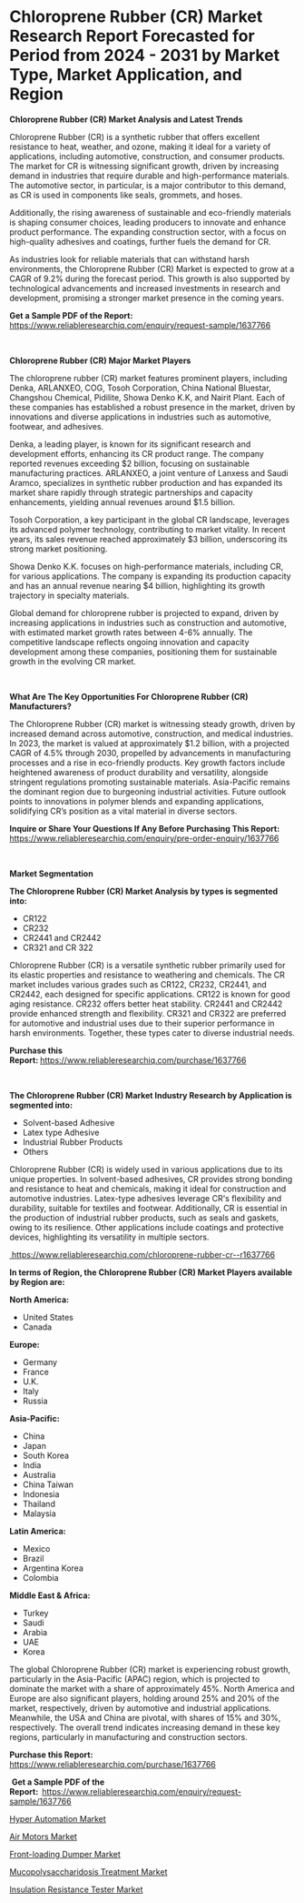 <p><h1>Chloroprene Rubber (CR) Market Research Report Forecasted for Period from 2024 -  2031 by Market Type, Market Application, and Region</h1></p><p><strong>Chloroprene Rubber (CR) Market Analysis and Latest Trends</strong></p>
<p><p>Chloroprene Rubber (CR) is a synthetic rubber that offers excellent resistance to heat, weather, and ozone, making it ideal for a variety of applications, including automotive, construction, and consumer products. The market for CR is witnessing significant growth, driven by increasing demand in industries that require durable and high-performance materials. The automotive sector, in particular, is a major contributor to this demand, as CR is used in components like seals, grommets, and hoses. </p><p>Additionally, the rising awareness of sustainable and eco-friendly materials is shaping consumer choices, leading producers to innovate and enhance product performance. The expanding construction sector, with a focus on high-quality adhesives and coatings, further fuels the demand for CR. </p><p>As industries look for reliable materials that can withstand harsh environments, the Chloroprene Rubber (CR) Market is expected to grow at a CAGR of 9.2% during the forecast period. This growth is also supported by technological advancements and increased investments in research and development, promising a stronger market presence in the coming years.</p></p>
<p><strong>Get a Sample PDF of the Report:&nbsp;</strong> <a href="https://www.reliableresearchiq.com/enquiry/request-sample/1637766?utm_campaign=1136&utm_medium=2&utm_source=Github&utm_content=ia&utm_term=11102024&utm_id=chloroprene-rubber-cr">https://www.reliableresearchiq.com/enquiry/request-sample/1637766</a></p>
<p>&nbsp;</p>
<p><strong>Chloroprene Rubber (CR) Major Market Players</strong></p>
<p><p>The chloroprene rubber (CR) market features prominent players, including Denka, ARLANXEO, COG, Tosoh Corporation, China National Bluestar, Changshou Chemical, Pidilite, Showa Denko K.K, and Nairit Plant. Each of these companies has established a robust presence in the market, driven by innovations and diverse applications in industries such as automotive, footwear, and adhesives.</p><p>Denka, a leading player, is known for its significant research and development efforts, enhancing its CR product range. The company reported revenues exceeding $2 billion, focusing on sustainable manufacturing practices. ARLANXEO, a joint venture of Lanxess and Saudi Aramco, specializes in synthetic rubber production and has expanded its market share rapidly through strategic partnerships and capacity enhancements, yielding annual revenues around $1.5 billion.</p><p>Tosoh Corporation, a key participant in the global CR landscape, leverages its advanced polymer technology, contributing to market vitality. In recent years, its sales revenue reached approximately $3 billion, underscoring its strong market positioning. </p><p>Showa Denko K.K. focuses on high-performance materials, including CR, for various applications. The company is expanding its production capacity and has an annual revenue nearing $4 billion, highlighting its growth trajectory in specialty materials.</p><p>Global demand for chloroprene rubber is projected to expand, driven by increasing applications in industries such as construction and automotive, with estimated market growth rates between 4-6% annually. The competitive landscape reflects ongoing innovation and capacity development among these companies, positioning them for sustainable growth in the evolving CR market.</p></p>
<p>&nbsp;</p>
<p><strong>What Are The Key Opportunities For Chloroprene Rubber (CR) Manufacturers?</strong></p>
<p><p>The Chloroprene Rubber (CR) market is witnessing steady growth, driven by increased demand across automotive, construction, and medical industries. In 2023, the market is valued at approximately $1.2 billion, with a projected CAGR of 4.5% through 2030, propelled by advancements in manufacturing processes and a rise in eco-friendly products. Key growth factors include heightened awareness of product durability and versatility, alongside stringent regulations promoting sustainable materials. Asia-Pacific remains the dominant region due to burgeoning industrial activities. Future outlook points to innovations in polymer blends and expanding applications, solidifying CR’s position as a vital material in diverse sectors.</p></p>
<p><strong>Inquire or Share Your Questions If Any Before Purchasing This Report:</strong> <a href="https://www.reliableresearchiq.com/enquiry/pre-order-enquiry/1637766?utm_campaign=1136&utm_medium=2&utm_source=Github&utm_content=ia&utm_term=11102024&utm_id=chloroprene-rubber-cr">https://www.reliableresearchiq.com/enquiry/pre-order-enquiry/1637766</a></p>
<p>&nbsp;</p>
<p><strong>Market Segmentation</strong></p>
<p><strong>The Chloroprene Rubber (CR) Market Analysis by types is segmented into:</strong></p>
<p><ul><li>CR122</li><li>CR232</li><li>CR2441 and CR2442</li><li>CR321 and CR 322</li></ul></p>
<p><p>Chloroprene Rubber (CR) is a versatile synthetic rubber primarily used for its elastic properties and resistance to weathering and chemicals. The CR market includes various grades such as CR122, CR232, CR2441, and CR2442, each designed for specific applications. CR122 is known for good aging resistance. CR232 offers better heat stability. CR2441 and CR2442 provide enhanced strength and flexibility. CR321 and CR322 are preferred for automotive and industrial uses due to their superior performance in harsh environments. Together, these types cater to diverse industrial needs.</p></p>
<p><strong>Purchase this Report:&nbsp;</strong><a href="https://www.reliableresearchiq.com/purchase/1637766?utm_campaign=1136&utm_medium=2&utm_source=Github&utm_content=ia&utm_term=11102024&utm_id=chloroprene-rubber-cr">https://www.reliableresearchiq.com/purchase/1637766</a></p>
<p>&nbsp;</p>
<p><strong>The Chloroprene Rubber (CR) Market Industry Research by Application is segmented into:</strong></p>
<p><ul><li>Solvent-based Adhesive</li><li>Latex type Adhesive</li><li>Industrial Rubber Products</li><li>Others</li></ul></p>
<p><p>Chloroprene Rubber (CR) is widely used in various applications due to its unique properties. In solvent-based adhesives, CR provides strong bonding and resistance to heat and chemicals, making it ideal for construction and automotive industries. Latex-type adhesives leverage CR's flexibility and durability, suitable for textiles and footwear. Additionally, CR is essential in the production of industrial rubber products, such as seals and gaskets, owing to its resilience. Other applications include coatings and protective devices, highlighting its versatility in multiple sectors.</p></p>
<p><a href="https://www.reliableresearchiq.com/chloroprene-rubber-cr--r1637766?utm_campaign=1136&utm_medium=2&utm_source=Github&utm_content=ia&utm_term=11102024&utm_id=chloroprene-rubber-cr">&nbsp;https://www.reliableresearchiq.com/chloroprene-rubber-cr--r1637766</a></p>
<p><strong>In terms of Region, the Chloroprene Rubber (CR) Market Players available by Region are:</strong></p>
<p>
    <p> <strong> North America: </strong>
        <ul>
            <li>United States</li>
            <li>Canada</li>
        </ul>
        </p> 
    <p> <strong> Europe: </strong>
        <ul>
            <li>Germany</li>
            <li>France</li>
            <li>U.K.</li>
            <li>Italy</li>
            <li>Russia</li>
        </ul>
        </p> 
    <p> <strong> Asia-Pacific: </strong>
        <ul>
            <li>China</li>
            <li>Japan</li>
            <li>South Korea</li>
            <li>India</li>
            <li>Australia</li>
            <li>China Taiwan</li>
            <li>Indonesia</li>
            <li>Thailand</li>
            <li>Malaysia</li>
        </ul>
        </p> 
    <p> <strong> Latin America: </strong>
        <ul>
            <li>Mexico</li>
            <li>Brazil</li>
            <li>Argentina Korea</li>
            <li>Colombia</li>
        </ul>
        </p> 
    <p> <strong> Middle East & Africa: </strong>
        <ul>
            <li>Turkey</li>
            <li>Saudi</li>
            <li>Arabia</li>
            <li>UAE</li>
            <li>Korea</li>
        </ul>
    </p>
    </p>
<p><p>The global Chloroprene Rubber (CR) market is experiencing robust growth, particularly in the Asia-Pacific (APAC) region, which is projected to dominate the market with a share of approximately 45%. North America and Europe are also significant players, holding around 25% and 20% of the market, respectively, driven by automotive and industrial applications. Meanwhile, the USA and China are pivotal, with shares of 15% and 30%, respectively. The overall trend indicates increasing demand in these key regions, particularly in manufacturing and construction sectors.</p></p>
<p><strong>Purchase this Report: </strong><a href="https://www.reliableresearchiq.com/purchase/1637766?utm_campaign=1136&utm_medium=2&utm_source=Github&utm_content=ia&utm_term=11102024&utm_id=chloroprene-rubber-cr">https://www.reliableresearchiq.com/purchase/1637766</a></p>
<p>&nbsp;<strong>Get a Sample PDF of the Report:&nbsp;&nbsp;</strong><a href="https://www.reliableresearchiq.com/enquiry/request-sample/1637766?utm_campaign=1136&utm_medium=2&utm_source=Github&utm_content=ia&utm_term=11102024&utm_id=chloroprene-rubber-cr">https://www.reliableresearchiq.com/enquiry/request-sample/1637766</a></p>
<p><strong></strong></p>
<p><p><a href="https://github.com/ChristianClark406/Market-Research-Report-List-1/blob/main/hyper-automation-market.md?utm_campaign=1136&utm_medium=2&utm_source=Github&utm_content=ia&utm_term=11102024&utm_id=chloroprene-rubber-cr">Hyper Automation Market</a></p><p><a href="https://issuu.com/reportprime-2/docs/air-motors-market-size-2030.pptx_ae1d72766f2315?utm_campaign=1136&utm_medium=2&utm_source=Github&utm_content=ia&utm_term=11102024&utm_id=chloroprene-rubber-cr">Air Motors Market</a></p><p><a href="https://www.linkedin.com/pulse/front-loading-dumper-market-size-growth-industry-analysis-n7pwe?utm_campaign=1136&utm_medium=2&utm_source=Github&utm_content=ia&utm_term=11102024&utm_id=chloroprene-rubber-cr">Front-loading Dumper Market</a></p><p><a href="https://github.com/jennyt6m/Market-Research-Report-List-1/blob/main/mucopolysaccharidosis-treatment-market.md?utm_campaign=1136&utm_medium=2&utm_source=Github&utm_content=ia&utm_term=11102024&utm_id=chloroprene-rubber-cr">Mucopolysaccharidosis Treatment Market</a></p><p><a href="https://issuu.com/reportprime-2/docs/insulation-resistance-tester-market_3d9e085d5f4d3f?utm_campaign=1136&utm_medium=2&utm_source=Github&utm_content=ia&utm_term=11102024&utm_id=chloroprene-rubber-cr">Insulation Resistance Tester Market</a></p></p>
